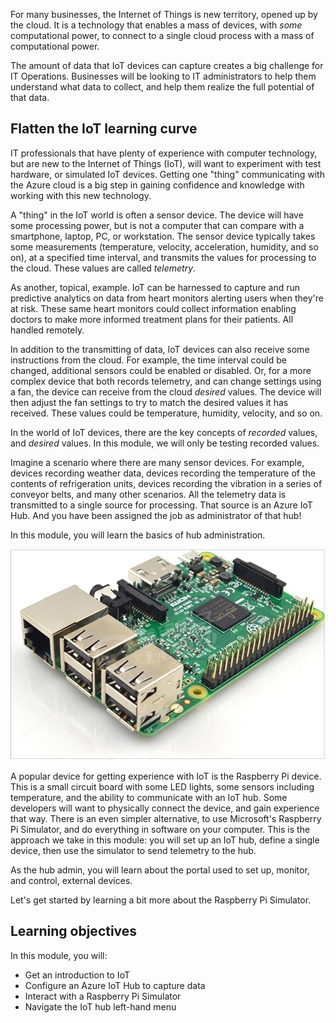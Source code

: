 For many businesses, the Internet of Things is new territory, opened up by the cloud. It is a technology that enables a mass of devices, with _some_ computational power, to connect to a single cloud process with a mass of computational power.

The amount of data that IoT devices can capture creates a big challenge for IT Operations. Businesses will be looking to IT administrators to help them understand what data to collect, and help them realize the full potential of that data.

## Flatten the IoT learning curve

IT professionals that have plenty of experience with computer technology, but are new to the Internet of Things (IoT), will want to experiment with test hardware, or simulated IoT devices. Getting one "thing" communicating with the Azure cloud is a big step in gaining confidence and knowledge with working with this new technology.

A "thing" in the IoT world is often a sensor device. The device will have some processing power, but is not a computer that can compare with a smartphone, laptop, PC, or workstation. The sensor device typically takes some measurements (temperature, velocity, acceleration, humidity, and so on), at a specified time interval, and transmits the values for processing to the cloud. These values are called _telemetry_.

As another, topical, example. IoT can be harnessed to capture and run predictive analytics on data from heart monitors alerting users when they're at risk. These same heart monitors could collect information
enabling doctors to make more informed treatment plans for their patients. All handled remotely.

In addition to the transmitting of data, IoT devices can also receive some instructions from the cloud. For example, the time interval could be changed, additional sensors could be enabled or disabled. Or, for a more complex device that both records telemetry, and can change settings using a fan, the device can receive from the cloud _desired_ values. The device will then adjust the fan settings to try to match the desired values it has received. These values could be temperature, humidity, velocity, and so on.

In the world of IoT devices, there are the key concepts of _recorded_ values, and _desired_ values. In this module, we will only be testing recorded values.

Imagine a scenario where there are many sensor devices. For example, devices recording weather data, devices recording the temperature of the contents of refrigeration units, devices recording the vibration in a series of conveyor belts, and many other scenarios. All the telemetry data is transmitted to a single source for processing. That source is an Azure IoT Hub. And you have been assigned the job as administrator of that hub!

In this module, you will learn the basics of hub administration.

[![Photograph of a Raspberry Pi device](../media/raspberrypi.png)](../media/raspberrypi.png#lightbox)

A popular device for getting experience with IoT is the Raspberry Pi device. This is a small circuit board with some LED lights, some sensors including temperature, and the ability to communicate with an IoT hub. Some developers will want to physically connect the device, and gain experience that way. There is an even simpler alternative, to use Microsoft's Raspberry Pi Simulator, and do everything in software on your computer. This is the approach we take in this module: you will set up an IoT hub, define a single device, then use the simulator to send telemetry to the hub.

As the hub admin, you will learn about the portal used to set up, monitor, and control, external devices.

Let's get started by learning a bit more about the Raspberry Pi Simulator.

## Learning objectives

In this module, you will:

- Get an introduction to IoT  
- Configure an Azure IoT Hub to capture data
- Interact with a Raspberry Pi Simulator
- Navigate the IoT hub left-hand menu
  
